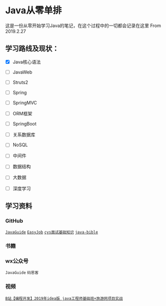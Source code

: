 # Java从零单排

这是一份从零开始学习Java的笔记，在这个过程中的一切都会记录在这里
From 2019.2.27

## 学习路线及现状：
- [x] Java核心语法  
- [ ] JavaWeb 
- [ ] Struts2
- [ ] Spring
- [ ] SpringMVC
- [ ] ORM框架
- [ ] SpringBoot
- [ ] 关系数据库
- [ ] NoSQL
- [ ] 中间件
- [ ] 数据结构
- [ ] 大数据
- [ ] 深度学习


## 学习资料
### GitHub
[`JavaGuide`](https://github.com/Snailclimb/JavaGuide)
[`EasyJob`](https://github.com/it-interview/EasyJob)
[`cys面试基础知识`](https://github.com/CyC2018/CS-Notes)
[`java-bible`](https://github.com/biezhi/java-bible)
### 书籍

### wx公众号
`JavaGuide`
`码思客`
### 视频  
[`B站【编程开发】2019年idea版 java工程师基础班+旅游网项目实战`](https://www.bilibili.com/video/av39654008)

